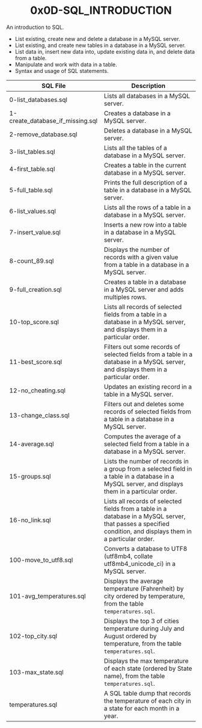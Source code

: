 <h1 align="center"><b>0x0D-SQL_INTRODUCTION</b></h1>

An introduction to SQL. 

<ul>
<li>List existing, create new and delete a database in a MySQL server.</li>
<li>List existing, and create new tables in a database in a MySQL server.</li>
<li>List data in, insert new data into, update existing data in, and delete data from a table.</li>
<li>Manipulate and work with data in a table.</li>
<li>Syntax and usage of SQL statements.</li> 
</ul>

|SQL File | Description |
|---|---|
|0-list_databases.sql|Lists all databases in a MySQL server.|
|1-create_database_if_missing.sql|Creates a database in a MySQL server.|
|2-remove_database.sql|Deletes a database in a MySQL server.|
|3-list_tables.sql|Lists all the tables of a database in a MySQL server.|
|4-first_table.sql|Creates a table in the current database in a MySQL server.|
|5-full_table.sql|Prints the full description of a table in a database in a MySQL server.|
|6-list_values.sql|Lists all the rows of a table in a database in a MySQL server.|
|7-insert_value.sql|Inserts a new row into a table in a database in a MySQL server.|
|8-count_89.sql|Displays the number of records with a given value from a table in a database in a MySQL server.|
|9-full_creation.sql|Creates a table in a database in a MySQL server and adds multiples rows.|
|10-top_score.sql|Lists all records of selected fields from a table in a database in a MySQL server, and displays them in a particular order.|
|11-best_score.sql|Filters out some records of selected fields from a table in a database in a MySQL server, and displays them in a particular order.|
|12-no_cheating.sql|Updates an existing record in a table in a MySQL server.|
|13-change_class.sql|Filters out and deletes some records of selected fields from a table in a database in a MySQL server.|
|14-average.sql|Computes the average of a selected field from a table in a database in a MySQL server.|
|15-groups.sql|Lists the number of records in a group from a selected field in a table in a database in a MySQL server, and displays them in a particular order.|
|16-no_link.sql|Lists all records of selected fields from a table in a database in a MySQL server, that passes a specified condition, and displays them in a particular order.|
|100-move_to_utf8.sql|Converts a database to UTF8 (utf8mb4, collate utf8mb4_unicode_ci) in a MySQL server.|
|101-avg_temperatures.sql|Displays the average temperature (Fahrenheit) by city ordered by temperature, from the table `temperatures.sql`.|
|102-top_city.sql|Displays the top 3 of cities temperature during July and August ordered by temperature, from the table `temperatures.sql`.|
|103-max_state.sql|Displays the max temperature of each state (ordered by State name), from the table `temperatures.sql`.|
|temperatures.sql|A SQL table dump that records the temperature of each city in a state for each month in a year. |
